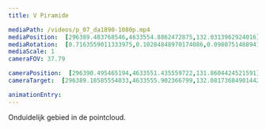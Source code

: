 ```yaml
---
title: V Piramide

mediaPath: /videos/p_07_da1890-1080p.mp4
mediaPosition:  [296389.483768546,4633554.8862472875,132.0313962924016]
mediaRotation:  [0.7163559011333975,0.10284848970174086,0.09807514889416333,0.6831088319197876]
mediaScale: 1
cameraFOV: 37.79

cameraPosition:  [296390.495465194,4633551.435559722,131.8604424521591]
cameraTarget:  [296389.18585554033,4633555.902366799,132.08173684901442]

animationEntry: 
---
```

Onduidelijk gebied in de pointcloud.